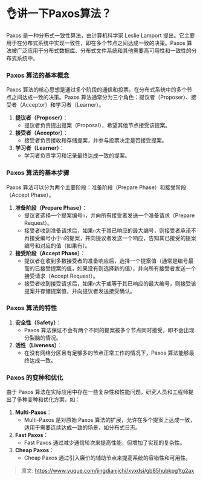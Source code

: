 # 👌讲一下Paxos算法？

Paxos 是一种分布式一致性算法，由计算机科学家 Leslie Lamport 提出。它主要用于在分布式系统中实现一致性，即在多个节点之间达成一致的决策。Paxos 算法被广泛应用于分布式数据库、分布式文件系统和其他需要高可用性和一致性的分布式系统中。

### Paxos 算法的基本概念
Paxos 算法的核心思想是通过多个阶段的通信和投票，在分布式系统中的多个节点之间达成一致的决策。Paxos 算法通常分为三个角色：提议者（Proposer）、接受者（Acceptor）和学习者（Learner）。

1. **提议者（Proposer）**：
    - 提议者负责提出提案（Proposal），希望其他节点接受该提案。
2. **接受者（Acceptor）**：
    - 接受者负责接收和存储提案，并参与投票决定是否接受提案。
3. **学习者（Learner）**：
    - 学习者负责学习和记录最终达成一致的提案。

### Paxos 算法的基本步骤
Paxos 算法可以分为两个主要阶段：准备阶段（Prepare Phase）和接受阶段（Accept Phase）。

1. **准备阶段（Prepare Phase）**：
    - 提议者选择一个提案编号`n`，并向所有接受者发送一个准备请求（Prepare Request）。
    - 接受者收到准备请求后，如果`n`大于其已响应的最大编号，则接受者承诺不再接受编号小于`n`的提案，并向提议者发送一个响应，告知其已接受的提案编号和对应的值（如果有）。
2. **接受阶段（Accept Phase）**：
    - 提议者在收到多数接受者的准备响应后，选择一个提案值（通常是编号最高的已接受提案的值，如果没有则选择新的值），并向所有接受者发送一个接受请求（Accept Request）。
    - 接受者收到接受请求后，如果`n`大于或等于其已响应的最大编号，则接受该提案并存储提案值，并向提议者发送接受确认。

### Paxos 算法的特性
1. **安全性（Safety）**：
    - Paxos 算法保证不会有两个不同的提案被多个节点同时接受，即不会出现分裂脑的情况。
2. **活性（Liveness）**：
    - 在没有网络分区且有足够多的节点正常工作的情况下，Paxos 算法能够最终达成一致。

### Paxos 的变种和优化
由于 Paxos 算法在实际应用中存在一些复杂性和性能问题，研究人员和工程师提出了多种变种和优化方案，如：

1. **Multi-Paxos**：
    - Multi-Paxos 是对原始 Paxos 算法的扩展，允许在多个提案上达成一致，适用于需要连续达成一致的场景，如分布式日志。
2. **Fast Paxos**：
    - Fast Paxos 通过减少通信轮次来提高性能，但增加了实现的复杂性。
3. **Cheap Paxos**：
    - Cheap Paxos 通过引入廉价的辅助节点来提高系统的容错性和可用性。



> 原文: <https://www.yuque.com/jingdianjichi/xyxdsi/gb85hubkpg1tg2ax>